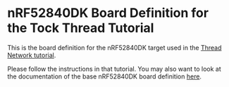 nRF52840DK Board Definition for the Tock Thread Tutorial
========================================================

This is the board definition for the nRF52840DK target used in the
[Thread Network tutorial](https://book.tockos.org/course/thread-tutorials/overview).

Please follow the instructions in that tutorial. You may also want to look at
the documentation of the base nRF52840DK board definition
[here](../../nordic/nrf52840dk/README.md).

